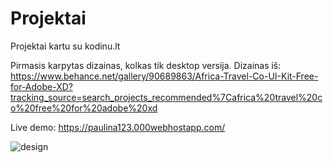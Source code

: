 # Projektai

Projektai kartu su kodinu.lt

Pirmasis karpytas dizainas, kolkas tik desktop versija. 
Dizainas iš: https://www.behance.net/gallery/90689863/Africa-Travel-Co-UI-Kit-Free-for-Adobe-XD?tracking_source=search_projects_recommended%7Cafrica%20travel%20co%20free%20for%20adobe%20xd

Live demo: https://paulina123.000webhostapp.com/

![design](https://user-images.githubusercontent.com/55448211/80487462-81c38c80-8965-11ea-9335-d0406fcce4c6.JPG)
